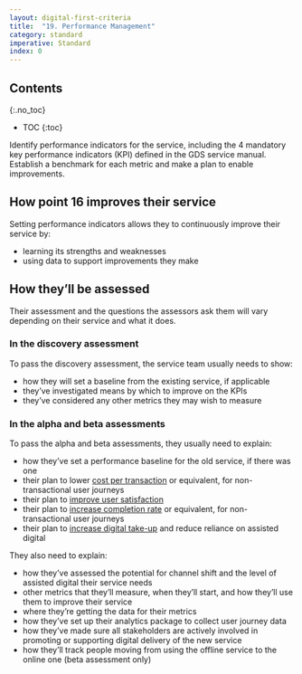 ```yaml
---
layout: digital-first-criteria
title:  "19. Performance Management"
category: standard
imperative: Standard
index: 0
---
```


## Contents
{:.no_toc}
* TOC
{:toc}
<!--TOC max3-->

Identify performance indicators for the service, including the 4 mandatory key performance indicators (KPI) defined in the GDS service manual. Establish a benchmark for each metric and make a plan to enable improvements.

## How point 16 improves their service

Setting performance indicators allows they to continuously improve their service by:

* learning its strengths and weaknesses
* using data to support improvements they make

## How they’ll be assessed

Their assessment and the questions the assessors ask them will vary depending on their service and what it does.

### In the discovery assessment

To pass the discovery assessment, the service team usually needs to show:

* how they will set a baseline from the existing service, if applicable
* they’ve investigated means by which to improve on the KPIs
* they’ve considered any other metrics they may wish to measure

### In the alpha and beta assessments

To pass the alpha and beta assessments, they usually need to explain:

* how they’ve set a performance baseline for the old service, if there was one
* their plan to lower [cost per transaction](https://www.gov.uk/service-manual/measuring-success/measuring-cost-per-transaction) or equivalent, for non-transactional user journeys
* their plan to [improve user satisfaction](https://www.gov.uk/service-manual/measuring-success/measuring-user-satisfaction)
* their plan to [increase completion rate](https://www.gov.uk/service-manual/measuring-success/measuring-completion-rate) or equivalent, for non-transactional user journeys
* their plan to [increase digital take-up](https://www.gov.uk/service-manual/helping-people-to-use-your-service/encouraging-people-to-use-your-digital-service) and reduce reliance on assisted digital

They also need to explain:

* how they’ve assessed the potential for channel shift and the level of assisted digital their service needs
* other metrics that they’ll measure, when they’ll start, and how they’ll use them to improve their service
* where they’re getting the data for their metrics
* how they’ve set up their analytics package to collect user journey data
* how they’ve made sure all stakeholders are actively involved in promoting or supporting digital delivery of the new service
* how they’ll track people moving from using the offline service to the online one (beta assessment only)
